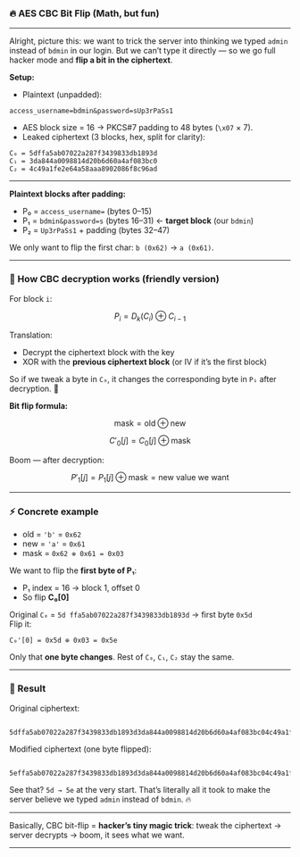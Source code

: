 ### 🔥 AES CBC Bit Flip (Math, but fun)

---

Alright, picture this: we want to trick the server into thinking we typed `admin` instead of `bdmin` in our login. But we can’t type it directly — so we go full hacker mode and **flip a bit in the ciphertext**.    

**Setup:**  

* Plaintext (unpadded):  
```
access_username=bdmin&password=sUp3rPaSs1
```
* AES block size = 16 → PKCS#7 padding to 48 bytes (`\x07` × 7).  
* Leaked ciphertext (3 blocks, hex, split for clarity):  
```
C₀ = 5dffa5ab07022a287f3439833db1893d
C₁ = 3da844a0098814d20b6d60a4af083bc0
C₂ = 4c49a1fe2e64a58aaa8902086f8c96ad
```

---

**Plaintext blocks after padding:**  

* P₀ = `access_username=` (bytes 0–15)  
* P₁ = `bdmin&password=s` (bytes 16–31) ← **target block** (our `bdmin`)  
* P₂ = `Up3rPaSs1` + padding (bytes 32–47)  

We only want to flip the first char: `b (0x62)` → `a (0x61)`.

---

### 🔐 How CBC decryption works (friendly version)

For block `i`:

$$
P_i = D_k(C_i) \oplus C_{i-1}
$$

Translation:  
- Decrypt the ciphertext block with the key  
- XOR with the **previous ciphertext block** (or IV if it’s the first block)  

So if we tweak a byte in `C₀`, it changes the corresponding byte in `P₁` after decryption. 🔄

**Bit flip formula:**  

$$
\text{mask} = \text{old} \oplus \text{new}
$$

$$
C'_0[j] = C_0[j] \oplus \text{mask}
$$

Boom — after decryption:

$$
P'_1[j] = P_1[j] \oplus \text{mask} = \text{new value we want}
$$

---

### ⚡ Concrete example

* old = `'b'` = `0x62`  
* new = `'a'` = `0x61`  
* mask = `0x62 ⊕ 0x61 = 0x03`  

We want to flip the **first byte of P₁**:  

* P₁ index = 16 → block 1, offset 0  
* So flip **C₀[0]**  

Original `C₀` = `5d ffa5ab07022a287f3439833db1893d` → first byte `0x5d`  
Flip it:  

```
C₀'[0] = 0x5d ⊕ 0x03 = 0x5e
```

Only that **one byte changes**. Rest of `C₀`, `C₁`, `C₂` stay the same.

---

### 🎉 Result

Original ciphertext:

```

5dffa5ab07022a287f3439833db1893d3da844a0098814d20b6d60a4af083bc04c49a1fe2e64a58aaa8902086f8c96ad

```

Modified ciphertext (one byte flipped):

```

5effa5ab07022a287f3439833db1893d3da844a0098814d20b6d60a4af083bc04c49a1fe2e64a58aaa8902086f8c96ad

```

See that? `5d → 5e` at the very start. That’s literally all it took to make the server believe we typed `admin` instead of `bdmin`. 🔥  

---

Basically, CBC bit-flip = **hacker’s tiny magic trick**: tweak the ciphertext → server decrypts → boom, it sees what we want.

---
